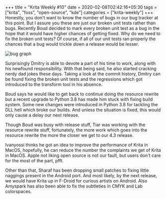 +++
title = "Krita Weekly #10"
date = 2020-02-08T02:42:16+05:30
tags = ["krita", "foss", "open-source", "kde"]
categories = ["krita-weekly"]
+++
Honestly, you don't want to know the number of bugs in our bug tracker at this point. But I assure you these are just our broken unit tests rather than bugs. Recently Boud decided to mark every broken unit test as a bug in the hope that it would have higher chances of getting fixed. Why do we need to fix the broken unit tests? Of course, if all of our unit tests ran properly the chances that a bug would trickle down a release would be lesser.

![bug graph](/img/kw10.png)

Surprisingly Dmitry is able to devote a part of his time to work, along with his newfound responsibility. With that being said, he also started cracking nerdy dad jokes these days. Taking a look at the commit history, Dmitry can be found fixing the broken unit tests and the regressions which got introduced to the transform tool in his absence.

Boud says he would like to get back to continue doing the resource rewrite but a recent upgrade to Python 3.8 has made him stuck with fixing build system. Some new changes were introduced in Python 3.8 for tackling the DLL hell which broke our builds. And unless the situation is fixed, this would only cause a delay our next release.

Though Boud was busy with release stuff, Tiar was working with the resource rewrite stuff, fortunately, the more work which goes into the resource rewrite the more the closer we get to our 4.3 release.

Ivanyossi thinks he got an idea to improve the performance of Krita in MacOS, hopefully, he can reduce the number the complaints we get of Krita in MacOS. Apple not liking open source is not our fault, but users don't care for the most of the part, pfft.

Other than that, Sharaf has been dropping small patches to fixing little naggings present in the Android port. And most likely, by the next release, we would have Krita up in F-Droid for curious artists on Android. Also Amyspark has also been able to fix the subtleties in CMYK and Lab colorspaces.